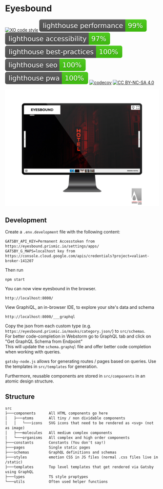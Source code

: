 # Eyesbound
[![XO code style](https://img.shields.io/badge/code_style-XO-5ed9c7.svg)](https://github.com/xojs/xo)
[![Lighthouse Performance 99%](docs/lighthouse/lighthouse_performance.svg)](https://web.dev/performance-scoring/)
[![Lighthouse Accessibility 97%](docs/lighthouse/lighthouse_accessibility.svg)](https://developers.google.com/web/fundamentals/accessibility)
![Lighthouse Best Practices 100%](docs/lighthouse/lighthouse_best-practices.svg)
[![Lighthouse SEO 100%](docs/lighthouse/lighthouse_seo.svg)](https://developers.google.com/search/docs/advanced/guidelines/webmaster-guidelines)
[![Lighthouse Progressive Web App 100%](docs/lighthouse/lighthouse_pwa.svg)](https://web.dev/pwa-checklist/)
[![codecov](https://codecov.io/gh/Primajin/eyesbound/branch/main/graph/badge.svg?token=1NEMX7LLFG)](https://codecov.io/gh/Primajin/eyesbound)
[![CC BY-NC-SA 4.0](https://img.shields.io/badge/License-CC%20BY--NC--SA%204.0-lightgrey.svg)](http://creativecommons.org/licenses/by-nc-sa/4.0/)

![Image of Eyesbound Website with A Design Award](docs/eyesbound-award.png)
## Development

Create a `.env.development` file with the following content:

```dotenv
GATSBY_API_KEY=Permanent Accesstoken from https://eyesbound.prismic.io/settings/apps/
GATSBY_G_MAPS=localhost key from https://console.cloud.google.com/apis/credentials?project=valiant-broker-141207
```

Then run

```shell script
npm start
```

You can now view eyesbound in the browser.

```
http://localhost:8000/
```

View GraphiQL, an in-browser IDE, to explore your site's data and schema

```⠀
http://localhost:8000/___graphql
```

Copy the json from each custom type (e.g. `https://eyesbound.prismic.io/masks/category.json/`) to `src/schemas`.<br>
For better code-completion in Webstorm go to GraphQL tab and click on "Get GraphQL Schema from Endpoint"<br>
This will update the `schema.graphql` file and offer better code completion when working with queries.<br>

`gatsby-node.js` allows for generating routes / pages based on queries. Use the templates in `src/templates` for generation.

Furthermore, reusable components are stored in `src/components` in an atomic design structure.

## Structure
```
src
├───components      All HTML components go here
│   ├───atoms       All tiny / non dividable components
│   │   └───icons   SVG icons that need to be rendered as <svg> (not as image)
│   ├───molecules   All medium complex components
│   └───organisms   All complex and high order components
├───constants       Constants (You don't say!)
├───pages           Single static pages
├───schemas         GraphQL definitions and schemas
├───styles          emotion CSS in JS files (normal .css files live in /static)
├───templates       Top level templates that get rendered via Gatsby using GraphQL
├───types           TS style proptypes
└───utils           Often used helper functions
```
